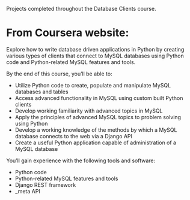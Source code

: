 Projects completed throughout the Database Clients course.

# From Coursera website:
Explore how to write database driven applications in Python by creating various types of clients that connect to MySQL databases using Python code and Python-related MySQL features and tools. 

By the end of this course, you’ll be able to:  
 
- Utilize Python code to create, populate and manipulate MySQL databases and tables 
- Access advanced functionality in MySQL using custom built Python clients 
- Develop working familiarity with advanced topics in MySQL 
- Apply the principles of advanced MySQL topics to problem solving using Python 
- Develop a working knowledge of the methods by which a MySQL database connects to the web via a Django API 
- Create a useful Python application capable of administration of a MySQL database 
 
You’ll gain experience with the following tools and software: 
 
- Python code 
- Python-related MySQL features and tools 
- Django REST framework 
- _meta API
